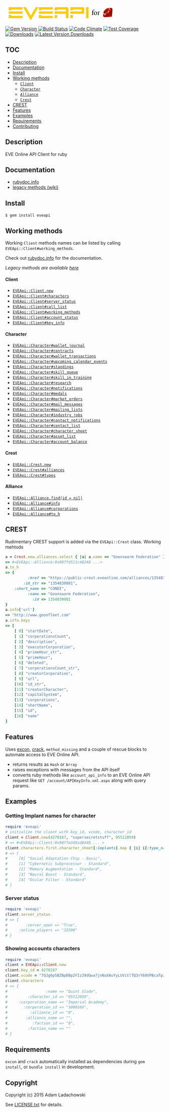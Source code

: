 ![EVEApi for ruby](https://github.com/aladac/eveapi/raw/master/doc/eveapi.png)

[![Gem Version](https://badge.fury.io/rb/eveapi.svg)](http://badge.fury.io/rb/eveapi)
[![Build Status](https://secure.travis-ci.org/aladac/eveapi.svg?branch=master)](https://travis-ci.org/aladac/eveapi)
[![Code Climate](https://codeclimate.com/github/aladac/eveapi/badges/gpa.svg)](https://codeclimate.com/github/aladac/eveapi)
[![Test Coverage](https://codeclimate.com/github/aladac/eveapi/badges/coverage.svg)](https://codeclimate.com/github/aladac/eveapi/coverage)
[![Downloads](https://img.shields.io/gem/dt/eveapi.svg)](https://rubygems.org/gems/eveapi)
[![Latest Version Downloads](https://img.shields.io/gem/dtv/eveapi.svg)](https://rubygems.org/gems/eveapi)

## TOC
- [Description](#desc)
- [Documentation](#doc)
- [Install](#install)
- [Working methods](#methods)
  - [`Client`](#client)
  - [`Character`](#character)
  - [`Alliance`](#alliance)
  - [`Crest`](#crest_methods)
- [CREST](#crest)
- [Features](#feats)
- [Examples](#examples)
- [Requirements](#reqs)
- [Contributing](https://github.com/aladac/eveapi/blob/master/CONTRIBUTING.md)

<a name="name"></a>
## Description
EVE Online API Client for ruby

<a name="doc"></a>
## Documentation
- [rubydoc.info](http://www.rubydoc.info/github/aladac/eveapi)
- [legacy methods (wiki)](https://github.com/aladac/eveapi/wiki)

<a name="install"></a>
## Install
    $ gem install eveapi

<a name="methods"></a>
## Working methods
Working `Client` methods names can be listed by calling `EVEApi::Client#working_methods`.

Check out [rubydoc.info](http://www.rubydoc.info/github/aladac/eveapi) for the documentation.

*Legacy methods are available [here](https://github.com/aladac/eveapi/wiki)*

<a name="client"></a>
#### Client

- [`EVEApi::Client.new`](http://www.rubydoc.info/gems/eveapi/EVEApi/Client)
- [`EVEApi::Client#characters`](http://www.rubydoc.info/gems/eveapi/EVEApi/Client#characters-instance_method)
- [`EVEApi::Client#server_status`](http://www.rubydoc.info/gems/eveapi/EVEApi/Client#server_status-instance_method)
- [`EVEApi::Client#call_list`](http://www.rubydoc.info/gems/eveapi/EVEApi/Client#call_list-instance_method)
- [`EVEApi::Client#working_methods`](http://www.rubydoc.info/gems/eveapi/EVEApi/Client#working_methods-instance_method)
- [`EVEApi::Client#account_status`](http://www.rubydoc.info/gems/eveapi/EVEApi/Client#account_status-instance_method)
- [`EVEApi::Client#key_info`](http://www.rubydoc.info/gems/eveapi/EVEApi/Client#key_info-instance_method)

<a name="characters"></a>
#### Character

- [`EVEApi::Character#wallet_journal`](http://www.rubydoc.info/gems/eveapi/EVEApi/Character#wallet_journal-instance_method)
- [`EVEApi::Character#contracts`](http://www.rubydoc.info/gems/eveapi/EVEApi/Character#contracts-instance_method)
- [`EVEApi::Character#wallet_transactions`](http://www.rubydoc.info/gems/eveapi/EVEApi/Character#wallet_transactions-instance_method)
- [`EVEApi::Character#upcoming_calendar_events`](http://www.rubydoc.info/gems/eveapi/EVEApi/Character#upcoming_calendar_events-instance_method)
- [`EVEApi::Character#standings`](http://www.rubydoc.info/gems/eveapi/EVEApi/Character#standings-instance_method)
- [`EVEApi::Character#skill_queue`](http://www.rubydoc.info/gems/eveapi/EVEApi/Character#wallet_journal-instance_method)
- [`EVEApi::Character#skill_in_training`](http://www.rubydoc.info/gems/eveapi/EVEApi/Character#skill_in_training-instance_method)
- [`EVEApi::Character#research`](http://www.rubydoc.info/gems/eveapi/EVEApi/Character#research-instance_method)
- [`EVEApi::Character#notifications`](http://www.rubydoc.info/gems/eveapi/EVEApi/Character#notifications-instance_method)
- [`EVEApi::Character#medals`](http://www.rubydoc.info/gems/eveapi/EVEApi/Character#medals-instance_method)
- [`EVEApi::Character#market_orders`](http://www.rubydoc.info/gems/eveapi/EVEApi/Character#market_orders-instance_method)
- [`EVEApi::Character#mail_messages`](http://www.rubydoc.info/gems/eveapi/EVEApi/Character#mail_messages-instance_method)
- [`EVEApi::Character#mailing_lists`](http://www.rubydoc.info/gems/eveapi/EVEApi/Character#mailing_lists-instance_method)
- [`EVEApi::Character#industry_jobs`](http://www.rubydoc.info/gems/eveapi/EVEApi/Character#industry_jobs-instance_method)
- [`EVEApi::Character#contact_notifications`](http://www.rubydoc.info/gems/eveapi/EVEApi/Character#contact_notifications-instance_method)
- [`EVEApi::Character#contact_list`](http://www.rubydoc.info/gems/eveapi/EVEApi/Character#contact_list-instance_method)
- [`EVEApi::Character#character_sheet`](http://www.rubydoc.info/gems/eveapi/EVEApi/Character#character_sheet-instance_method)
- [`EVEApi::Character#asset_list`](http://www.rubydoc.info/gems/eveapi/EVEApi/Character#asset_list-instance_method)
- [`EVEApi::Character#account_balance`](http://www.rubydoc.info/gems/eveapi/EVEApi/Character#account_balance-instance_method)

<a name="crest_methods"></a>
#### Crest

- [`EVEApi::Crest.new`](http://www.rubydoc.info/gems/eveapi/EVEApi/Crest)
- [`EVEApi::Crest#alliances`](http://www.rubydoc.info/gems/eveapi/EVEApi/Crest#alliances-instance_method)
- [`EVEApi::Crest#types`](http://www.rubydoc.info/gems/eveapi/EVEApi/Crest#types-instance_method)

<a name="alliance"></a>
#### Alliance

- [`EVEApi::Alliance.find(id = nil)`](http://www.rubydoc.info/gems/eveapi/EVEApi/Alliance#find-instance_method)
- [`EVEApi::Alliance#info`](http://www.rubydoc.info/gems/eveapi/EVEApi/Alliance#info-instance_method)
- [`EVEApi::Alliance#corporations`](http://www.rubydoc.info/gems/eveapi/EVEApi/Alliance#corporations-instance_method)
- [`EVEApi::Alliance#to_h`](http://www.rubydoc.info/gems/eveapi/EVEApi/Alliance#to_h-instance_method)

<a name="crest"></a>
## CREST

Rudimentary CREST support is added via the `EVEApi::Crest` class.
Working mehtods


```ruby
a = Crest.new.alliances.select { |a| a.name == "Goonswarm Federation" }.first
=> #<EVEApi::Alliance:0x007fd511c48248 ...>
a.to_h
=> {
          :href => "https://public-crest.eveonline.com/alliances/1354830081/",
        :id_str => "1354830081",
    :short_name => "CONDI",
          :name => "Goonswarm Federation",
            :id => 1354830081
}
a.info['url']
=> "http://www.goonfleet.com"
a.info.keys
=> [
    [ 0] "startDate",
    [ 1] "corporationsCount",
    [ 2] "description",
    [ 3] "executorCorporation",
    [ 4] "primeHour_str",
    [ 5] "primeHour",
    [ 6] "deleted",
    [ 7] "corporationsCount_str",
    [ 8] "creatorCorporation",
    [ 9] "url",
    [10] "id_str",
    [11] "creatorCharacter",
    [12] "capitalSystem",
    [13] "corporations",
    [14] "shortName",
    [15] "id",
    [16] "name"
]
```

<a name="feats"></a>
## Features

Uses [excon](https://github.com/excon/excon),  [crack](https://github.com/jnunemaker/crack), `method_missing` and a couple of rescue blocks to automate access to EVE Online API.
- returns results as `Hash` or `Array`
- raises exceptions with messages from the API itself
- converts ruby methods like `account_api_info` to an EVE Online API request like `GET /account/APIKeyInfo.xml.aspx` along with query params.

<a name="examples"></a>
## Examples

### Getting Implant names for character
```ruby
require 'eveapi'
# initialize the client with key_id, vcode, character_id
client = Client.new(4278167, "supersecretstuff", 95512059)
# => #<EVEApi::Client:0x007fe349ad0d48 ... >
client.characters.first.character_sheet[:implants].map { |i| i[:type_name] }
# => [
#     [0] "Social Adaptation Chip - Basic",
#     [1] "Cybernetic Subprocessor - Standard",
#     [2] "Memory Augmentation - Standard",
#     [3] "Neural Boost - Standard",
#     [4] "Ocular Filter - Standard"
# ]
```

### Server status
```ruby
require 'eveapi'
client.server_status
# => {
#        :server_open => "True",
#     :online_players => "32500"
# }
```

### Showing accounts characters

```ruby
require 'eveapi'
client = EVEApi::Client.new
client.key_id = 4278167
client.vcode = "7QJg6p5BZNpDBp2FIz39dGwa7jnNaXAuYyLUVitlTQ3rY60VPBcaTpJVfYIkiW5l"
client.characters
# => {
#                 :name => "Quint Slade",
#         :character_id => "95512059",
#     :corporation_name => "Imperial Academy",
#       :corporation_id => "1000166",
#          :alliance_id => "0",
#        :alliance_name => "",
#           :faction_id => "0",
#         :faction_name => ""
# }
```

## Requirements
<a name="reqs"></a>
`excon` and `crack` automatically installed as dependencies during `gem install`, or `bundle install` in development.

## Copyright

Copyright (c) 2015 Adam Ladachowski

See [LICENSE.txt](https://github.com/aladac/eveapi/blob/master/LICENSE.txt) for details.
